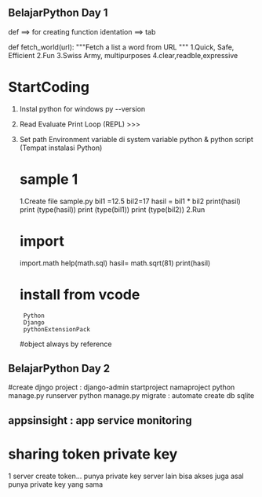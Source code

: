 
## BelajarPython Day 1
def ==> for creating function
identation ==> tab

def fetch_world(url):
    """Fetch a list a word from URL """
1.Quick, Safe, Efficient
2.Fun
3.Swiss Army, multipurposes
4.clear,readble,expressive

# StartCoding
1. Instal python for windows
py --version
2. Read Evaluate Print Loop (REPL) >>>
3. Set path Environment variable di system variable
   python & python script (Tempat instalasi Python)

   # sample 1
    1.Create file sample.py
    bil1 =12.5
    bil2=17
    hasil = bil1 * bil2
    print(hasil)
    print (type(hasil))
    print (type(bil1))
    print (type(bil2))
    2.Run

    # import
    import.math
      help(math.sql)
        hasil= math.sqrt(81)
        print(hasil)

    # install from vcode 
        Python
        Django
        pythonExtensionPack

     #object
        always by reference

## BelajarPython Day 2
#create djngo project : django-admin startproject namaproject
 python manage.py runserver
 python manage.py migrate : automate create db sqlite
 ## appsinsight : app service monitoring
 # sharing token private key
   1 server create token... punya private key
   server lain bisa akses juga asal punya private key yang sama 



